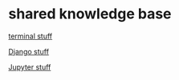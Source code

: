 # shared knowledge base

[terminal stuff](https://ch3ck3rs.github.io/knowledge_base/terminal)

[Django stuff](https://ch3ck3rs.github.io/knowledge_base/Django)

[Jupyter stuff](https://ch3ck3rs.github.io/knowledge_base/jupyter)